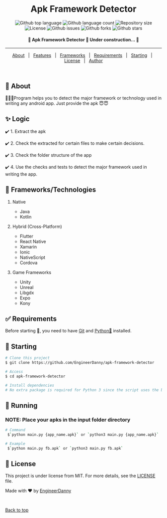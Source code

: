 <div align="center" id="top"> 
&#xa0;
</div>

<h1 align="center">Apk Framework Detector</h1>

<p align="center">
  <img alt="Github top language" src="https://img.shields.io/github/languages/top/EngineerDanny/apk-framework-detector?color=56BEB8">

  <img alt="Github language count" src="https://img.shields.io/github/languages/count/EngineerDanny/apk-framework-detector?color=56BEB8">

  <img alt="Repository size" src="https://img.shields.io/github/repo-size/EngineerDanny/apk-framework-detector?color=56BEB8">

  <img alt="License" src="https://img.shields.io/github/license/EngineerDanny/apk-framework-detector?color=56BEB8">

  <img alt="Github issues" src="https://img.shields.io/github/issues/EngineerDanny/apk-framework-detector?color=56BEB8" />

  <img alt="Github forks" src="https://img.shields.io/github/forks/EngineerDanny/apk-framework-detector?color=56BEB8" />

  <img alt="Github stars" src="https://img.shields.io/github/stars/EngineerDanny/apk-framework-detector?color=56BEB8" />
</p>

<!-- Status -->

<h4 align="center">
	🚧  Apk Framework Detector 🚀 Under construction...  🚧
</h4>

<hr>

<p align="center">
  <a href="#dart-about">About</a> &#xa0; | &#xa0; 
  <a href="#sparkles-features">Features</a> &#xa0; | &#xa0;
  <a href="#rocket-technologies">Frameworks</a> &#xa0; | &#xa0;
  <a href="#white_check_mark-requirements">Requirements</a> &#xa0; | &#xa0;
  <a href="#checkered_flag-starting">Starting</a> &#xa0; | &#xa0;
  <a href="#memo-license">License</a> &#xa0; | &#xa0;
  <a href="https://github.com/EngineerDanny" target="_blank">Author</a>
</p>

<br>

## :dart: About

🚀🚀🚀Program helps you to detect the major framework or technology used in writing any android app. Just provide the apk 😇😇

## :sparkles: Logic

:heavy_check_mark: 1.
Extract the apk

:heavy_check_mark: 2.
Check the extracted for certain files to make certain decisions.

:heavy_check_mark: 3.
Check the folder structure of the app

:heavy_check_mark: 4.
Use the checks and tests to detect the major framework used in writing the app.

## :rainbow: Frameworks/Technologies
1. Native
   - Java
   - Kotlin

2. Hybrid (Cross-Platform)
   - Flutter
   - React Native
   - Xamarin
   - Ionic
   - NativeScript
   - Cordova

3. Game Frameworks
   - Unity
   - Unreal
   - Libgdx
   - Expo
   - Kony

## :white_check_mark: Requirements

Before starting :checkered_flag:, you need to have [Git](https://git-scm.com) and [Python🐍](https://www.python.org) installed.

## :checkered_flag: Starting

```bash
# Clone this project
$ git clone https://github.com/EngineerDanny/apk-framework-detector

# Access
$ cd apk-framework-detector

# Install dependencies
# No extra package is required for Python 3 since the script uses the built-in `zipfile` module.
```

## :rocket: Running

### NOTE: Place your apks in the input folder directory

```bash
# Command
 $`python main.py {app_name.apk}` or `python3 main.py {app_name.apk}`

# Example
 $`python main.py fb.apk` or `python3 main.py fb.apk`
```

## :memo: License

This project is under license from MIT. For more details, see the [LICENSE](LICENSE.md) file.

Made with :heart: by <a href="https://github.com/EngineerDanny" target="_blank">EngineerDanny</a>

&#xa0;

<a href="#top">Back to top</a>
